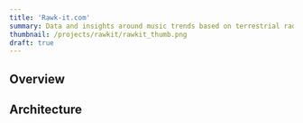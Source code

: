```yaml
---
title: 'Rawk-it.com'
summary: Data and insights around music trends based on terrestrial radio playlists.
thumbnail: /projects/rawkit/rawkit_thumb.png
draft: true
---
```


## Overview

## Architecture

## 